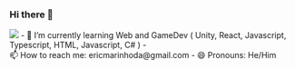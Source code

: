 ### Hi there 👋
<img src="https://github.githubassets.com/images/mona-whisper.gif">
- 🌱 I’m currently learning Web and GameDev ( Unity, React, Javascript, Typescript, HTML, Javascript, C# )
- <br>📫 How to reach me: ericmarinhoda@gmail.com
- 😄 Pronouns: He/Him
